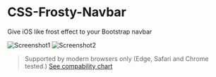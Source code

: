 # CSS-Frosty-Navbar
Give iOS like frost effect to your Bootstrap navbar

![Screenshot1](https://i.imgur.com/mwThwzM.png)
![Screenshot2](https://i.imgur.com/Wr6Px5l.png)

>Supported by modern browsers only (Edge, Safari and Chrome tested.)
[See compability chart](https://caniuse.com/#feat=css-backdrop-filter)